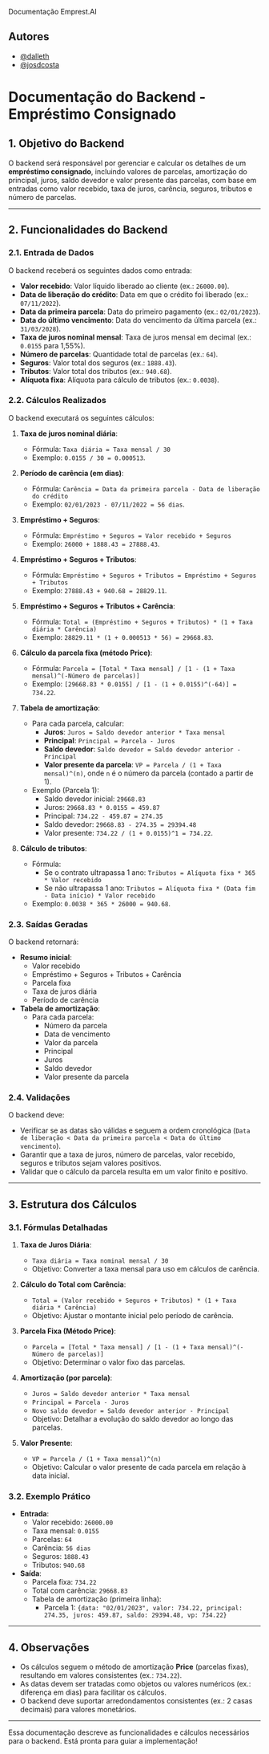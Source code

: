 

Documentação Emprest.AI


## Autores

- [@dalleth](https://github.com/dalleth-martinss)
- [@josdcosta](https://github.com/josdcosta)


# Documentação do Backend - Empréstimo Consignado

## 1. Objetivo do Backend
O backend será responsável por gerenciar e calcular os detalhes de um **empréstimo consignado**, incluindo valores de parcelas, amortização do principal, juros, saldo devedor e valor presente das parcelas, com base em entradas como valor recebido, taxa de juros, carência, seguros, tributos e número de parcelas.

---

## 2. Funcionalidades do Backend

### 2.1. Entrada de Dados
O backend receberá os seguintes dados como entrada:
- **Valor recebido**: Valor líquido liberado ao cliente (ex.: `26000.00`).
- **Data de liberação do crédito**: Data em que o crédito foi liberado (ex.: `07/11/2022`).
- **Data da primeira parcela**: Data do primeiro pagamento (ex.: `02/01/2023`).
- **Data do último vencimento**: Data do vencimento da última parcela (ex.: `31/03/2028`).
- **Taxa de juros nominal mensal**: Taxa de juros mensal em decimal (ex.: `0.0155` para 1,55%).
- **Número de parcelas**: Quantidade total de parcelas (ex.: `64`).
- **Seguros**: Valor total dos seguros (ex.: `1888.43`).
- **Tributos**: Valor total dos tributos (ex.: `940.68`).
- **Alíquota fixa**: Alíquota para cálculo de tributos (ex.: `0.0038`).

### 2.2. Cálculos Realizados
O backend executará os seguintes cálculos:

1. **Taxa de juros nominal diária**:
   - Fórmula: `Taxa diária = Taxa mensal / 30`
   - Exemplo: `0.0155 / 30 = 0.000513`.

2. **Período de carência (em dias)**:
   - Fórmula: `Carência = Data da primeira parcela - Data de liberação do crédito`
   - Exemplo: `02/01/2023 - 07/11/2022 = 56 dias`.

3. **Empréstimo + Seguros**:
   - Fórmula: `Empréstimo + Seguros = Valor recebido + Seguros`
   - Exemplo: `26000 + 1888.43 = 27888.43`.

4. **Empréstimo + Seguros + Tributos**:
   - Fórmula: `Empréstimo + Seguros + Tributos = Empréstimo + Seguros + Tributos`
   - Exemplo: `27888.43 + 940.68 = 28829.11`.

5. **Empréstimo + Seguros + Tributos + Carência**:
   - Fórmula: `Total = (Empréstimo + Seguros + Tributos) * (1 + Taxa diária * Carência)`
   - Exemplo: `28829.11 * (1 + 0.000513 * 56) = 29668.83`.

6. **Cálculo da parcela fixa (método Price)**:
   - Fórmula: `Parcela = [Total * Taxa mensal] / [1 - (1 + Taxa mensal)^(-Número de parcelas)]`
   - Exemplo: `[29668.83 * 0.0155] / [1 - (1 + 0.0155)^(-64)] = 734.22`.

7. **Tabela de amortização**:
   - Para cada parcela, calcular:
     - **Juros**: `Juros = Saldo devedor anterior * Taxa mensal`
     - **Principal**: `Principal = Parcela - Juros`
     - **Saldo devedor**: `Saldo devedor = Saldo devedor anterior - Principal`
     - **Valor presente da parcela**: `VP = Parcela / (1 + Taxa mensal)^(n)`, onde `n` é o número da parcela (contado a partir de 1).
   - Exemplo (Parcela 1):
     - Saldo devedor inicial: `29668.83`
     - Juros: `29668.83 * 0.0155 = 459.87`
     - Principal: `734.22 - 459.87 = 274.35`
     - Saldo devedor: `29668.83 - 274.35 = 29394.48`
     - Valor presente: `734.22 / (1 + 0.0155)^1 = 734.22`.

8. **Cálculo de tributos**:
   - Fórmula:
     - Se o contrato ultrapassa 1 ano: `Tributos = Alíquota fixa * 365 * Valor recebido`
     - Se não ultrapassa 1 ano: `Tributos = Alíquota fixa * (Data fim - Data início) * Valor recebido`
   - Exemplo: `0.0038 * 365 * 26000 = 940.68`.

### 2.3. Saídas Geradas
O backend retornará:
- **Resumo inicial**:
  - Valor recebido
  - Empréstimo + Seguros + Tributos + Carência
  - Parcela fixa
  - Taxa de juros diária
  - Período de carência
- **Tabela de amortização**:
  - Para cada parcela:
    - Número da parcela
    - Data de vencimento
    - Valor da parcela
    - Principal
    - Juros
    - Saldo devedor
    - Valor presente da parcela

### 2.4. Validações
O backend deve:
- Verificar se as datas são válidas e seguem a ordem cronológica (`Data de liberação < Data da primeira parcela < Data do último vencimento`).
- Garantir que a taxa de juros, número de parcelas, valor recebido, seguros e tributos sejam valores positivos.
- Validar que o cálculo da parcela resulta em um valor finito e positivo.

---

## 3. Estrutura dos Cálculos

### 3.1. Fórmulas Detalhadas
1. **Taxa de Juros Diária**:
   - `Taxa diária = Taxa nominal mensal / 30`
   - Objetivo: Converter a taxa mensal para uso em cálculos de carência.

2. **Cálculo do Total com Carência**:
   - `Total = (Valor recebido + Seguros + Tributos) * (1 + Taxa diária * Carência)`
   - Objetivo: Ajustar o montante inicial pelo período de carência.

3. **Parcela Fixa (Método Price)**:
   - `Parcela = [Total * Taxa mensal] / [1 - (1 + Taxa mensal)^(-Número de parcelas)]`
   - Objetivo: Determinar o valor fixo das parcelas.

4. **Amortização (por parcela)**:
   - `Juros = Saldo devedor anterior * Taxa mensal`
   - `Principal = Parcela - Juros`
   - `Novo saldo devedor = Saldo devedor anterior - Principal`
   - Objetivo: Detalhar a evolução do saldo devedor ao longo das parcelas.

5. **Valor Presente**:
   - `VP = Parcela / (1 + Taxa mensal)^(n)`
   - Objetivo: Calcular o valor presente de cada parcela em relação à data inicial.

### 3.2. Exemplo Prático
- **Entrada**:
  - Valor recebido: `26000.00`
  - Taxa mensal: `0.0155`
  - Parcelas: `64`
  - Carência: `56 dias`
  - Seguros: `1888.43`
  - Tributos: `940.68`
- **Saída**:
  - Parcela fixa: `734.22`
  - Total com carência: `29668.83`
  - Tabela de amortização (primeira linha):
    - Parcela 1: `{data: "02/01/2023", valor: 734.22, principal: 274.35, juros: 459.87, saldo: 29394.48, vp: 734.22}`

---

## 4. Observações
- Os cálculos seguem o método de amortização **Price** (parcelas fixas), resultando em valores consistentes (ex.: `734.22`).
- As datas devem ser tratadas como objetos ou valores numéricos (ex.: diferença em dias) para facilitar os cálculos.
- O backend deve suportar arredondamentos consistentes (ex.: 2 casas decimais) para valores monetários.

---

Essa documentação descreve as funcionalidades e cálculos necessários para o backend. Está pronta para guiar a implementação!
